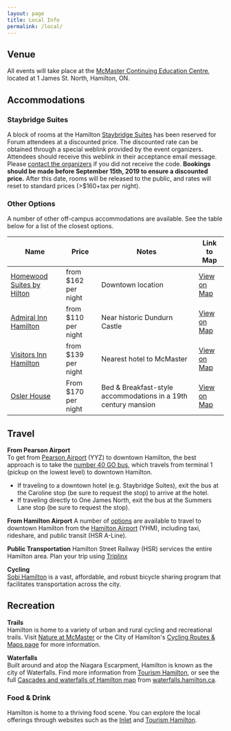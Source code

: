 ```yaml
---
layout: page
title: Local Info
permalink: /local/
---
```


## Venue
All events will take place at the [McMaster Continuing Education Centre](https://goo.gl/maps/5kK3S6DEB4SJ8SYV8), located at 1 James St. North, Hamilton, ON. 

## Accommodations
### Staybridge Suites
A block of rooms at the Hamilton [Staybridge Suites](https://www.ihg.com/staybridge/hotels/us/en/hamilton/yhmha/hoteldetail?cm_mmc=GoogleMaps-_-SB-_-CA-_-YHMHA) has been reserved for Forum attendees at a discounted price. The discounted rate can be obtained through a special weblink provided by the event organizers. Attendees should receive this weblink in their acceptance email message. Please [contact the organizers](mailto:canadiandatacurationforum@gmail.com) if you did not receive the code.  **Bookings should be made before September 15th, 2019 to ensure a discounted price.** After this date, rooms will be released to the public, and rates will reset to standard prices (>$160+tax per night).

### Other Options
A number of other off-campus accommodations are available. See the table below for a list of the closest options.

| Name | Price | Notes |Link to Map|
|------|-------|-------|-------|
|[Homewood Suites by Hilton](https://homewoodsuites3.hilton.com/en/hotels/ontario/homewood-suites-by-hilton-hamilton-ontario-canada-YHMHWHW/index.html)|from $162 per night|Downtown location|[View on Map](https://www.google.com/maps/place/Homewood+Suites+by+Hilton+Hamilton,+Ontario,+Canada/@43.257136,-79.8769283,17z/data=!3m1!4b1!4m5!3m4!1s0x882c9b829f79db41:0xe5a3883733e81103!8m2!3d43.2571321!4d-79.8747396)|
|[Admiral Inn Hamilton](https://www.admiralinn.com/hamilton/)|from $110 per night|Near historic Dundurn Castle|[View on Map](https://www.google.com/maps/place/Admiral+Inn/@43.2678324,-79.8880689,17z/data=!3m1!4b1!4m5!3m4!1s0x882c9c9d33ac8313:0xe0f0f999d587a717!8m2!3d43.2678285!4d-79.8858802)|
|[Visitors Inn Hamilton](http://www.visitorsinn.com/)|from $139 per night|Nearest hotel to McMaster|[View on Map](https://www.google.com/maps/place/Visitors+Inn/@43.2600759,-79.8986587,17z/data=!3m1!4b1!4m5!3m4!1s0x882c9b6779f3213d:0x21cd2856c5ccd658!8m2!3d43.260072!4d-79.89647)|
|[Osler House](http://www.oslerhouse.com/)|From $170 per night|Bed & Breakfast-style accommodations in a 19th century mansion|[View on Map](https://www.google.com/maps/place/Osler+House/@43.2609611,-79.9091193,13.88z/data=!4m13!1m2!2m1!1shotels+in+hamilton!3m9!1s0x882c8490c51347b7:0x945c8bd96dccad64!5m4!1s2019-06-11!2i3!4m1!1i2!8m2!3d43.260417!4d-79.9487543)|

## Travel
**From Pearson Airport**  
To get from [Pearson Airport](https://www.torontopearson.com/en) (YYZ) to downtown Hamilton, the best approach is to take the [number 40 GO bus](https://www.triplinx.ca/en/route-schedules/6/RouteSchedules/pearson-airport-richmond-hill-service/21/richmond-hill-centre-square-one/2?PartnerId=2), which travels from terminal 1 (pickup on the lowest level) to downtown Hamilton. 
- If traveling to a downtown hotel (e.g. Staybridge Suites), exit the bus at the Caroline stop (be sure to request the stop) to arrive at the hotel.
- If traveling directly to One James North, exit the bus at the Summers Lane stop (be sure to request the stop). 

**From Hamilton Airport**
A number of [options](https://flyhamilton.ca/transportation/) are available to travel to downtown Hamilton from the [Hamilton Airport](https://flyhamilton.ca/) (YHM), including taxi, rideshare, and public transit (HSR A-Line). 

**Public Transportation**
Hamilton Street Railway (HSR) services the entire Hamilton area. Plan your trip using [Triplinx](https://www.triplinx.ca/)

**Cycling**  
[Sobi Hamilton](https://hamilton.socialbicycles.com/) is a vast, affordable, and robust bicycle sharing program that facilitates transportation across the city.

## Recreation
**Trails**  
Hamilton is home to a variety of urban and rural cycling and recreational trails. Visit [Nature at McMaster](https://nature.mcmaster.ca/) or the City of Hamilton's [Cycling Routes & Maps page](https://www.hamilton.ca/streets-transportation/biking-cyclists/cycling-routes-maps) for more information.

**Waterfalls**  
Built around and atop the Niagara Escarpment, Hamilton is known as the city of Waterfalls. Find more information from [Tourism Hamilton](https://tourismhamilton.com/hamilton-waterfalls), or see the full [Cascades and waterfalls of Hamilton map](http://www.waterfalls.hamilton.ca/WaterfallMaps/Waterfalls_MainMap_GeoPDF.pdf) from [waterfalls.hamilton.ca](http://www.waterfalls.hamilton.ca/default.asp?id=2).

### Food & Drink
Hamilton is home to a thriving food scene. You can explore the local offerings through websites such as the [Inlet](http://theinletonline.com/) and [Tourism Hamilton](https://tourismhamilton.com/eat).
